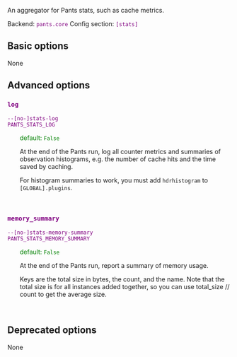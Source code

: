 
An aggregator for Pants stats, such as cache metrics.

Backend: <span style="color: purple"><code>pants.core</code></span>
Config section: <span style="color: purple"><code>[stats]</code></span>

## Basic options

None

## Advanced options

<div style="color: purple">

### `log`

  <code>--[no-]stats-log</code><br>
  <code>PANTS_STATS_LOG</code><br>
</div>
<div style="padding-left: 2em;">
<span style="color: green">default: <code>False</code></span>

<br>

At the end of the Pants run, log all counter metrics and summaries of observation histograms, e.g. the number of cache hits and the time saved by caching.

For histogram summaries to work, you must add `hdrhistogram` to `[GLOBAL].plugins`.
</div>
<br>

<div style="color: purple">

### `memory_summary`

  <code>--[no-]stats-memory-summary</code><br>
  <code>PANTS_STATS_MEMORY_SUMMARY</code><br>
</div>
<div style="padding-left: 2em;">
<span style="color: green">default: <code>False</code></span>

<br>

At the end of the Pants run, report a summary of memory usage.

Keys are the total size in bytes, the count, and the name. Note that the total size is for all instances added together, so you can use total_size // count to get the average size.
</div>
<br>


## Deprecated options

None


